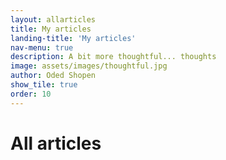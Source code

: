 ```yaml
---
layout: allarticles
title: My articles
landing-title: 'My articles'
nav-menu: true
description: A bit more thoughtful... thoughts
image: assets/images/thoughtful.jpg
author: Oded Shopen
show_tile: true
order: 10
---
```


<h1>All articles</h1>
